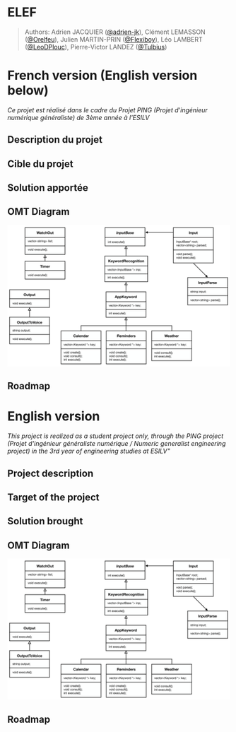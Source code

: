 # ELEF

> Authors: Adrien JACQUIER ([@adrien-jk](https://github.com/adrien-jk)), Clément LEMASSON ([@Orelfeu](https://github.com/Orelfeu)), Julien MARTIN-PRIN ([@Flexiboy](https://github.com/Flexiboy)), Léo LAMBERT ([@LeoDPlouc](https://github.com/LeoDPlouc)), Pierre-Victor LANDEZ ([@Tulbius](https://github.com/Tulbius))

# French version (English version below)

*Ce projet est réalisé dans le cadre du Projet PING (Projet d'ingénieur numérique généraliste) de 3ème année à l'ESILV*


## Description du projet

## Cible du projet

## Solution apportée

## OMT Diagram

<img src="images/OMT_Diagram.png" width=1000>

## Roadmap



# English version

*This project is realized as a student project only, through the PING project (Projet d'ingénieur généraliste numérique / Numeric generalist engineering project) in the 3rd year of engineering studies at ESILV"*

## Project description

## Target of the project

## Solution brought

## OMT Diagram

<img src="images/OMT_Diagram.png" width=1000>

## Roadmap
